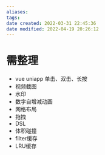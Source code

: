 ```yaml
---
aliases: 
tags: 
date created: 2022-03-31 22:45:36
date modified: 2022-04-19 20:26:12
---
```


# 需整理

- vue uniapp 单击、双击、长按
- 视频截图
- 水印
- 数字自增减动画
- 网格布局
- 拖拽
- DSL
- 体积碰撞
- filter缓存
- LRU缓存

